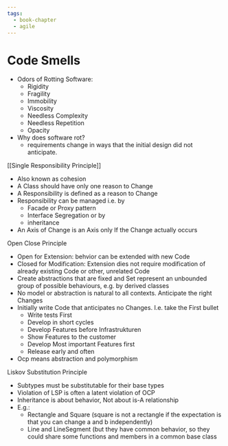 ```yaml
---
tags:
  - book-chapter
  - agile
---
```

# Code Smells

- Odors of Rotting Software:
    - Rigidity
    - Fragility
    - Immobility
    - Viscosity
    - Needless Complexity
    - Needless Repetition
    - Opacity
- Why does software rot?
    - requirements change in ways that the initial design did not anticipate.

[[Single Responsibility Principle]]
- Also known as cohesion
- A Class should have only one reason to Change
- A Responsibility is defined as a reason to Change
- Responsibility can be managed i.e. by
    - Facade or Proxy pattern
    - Interface Segregation or by
    - inheritance
- An Axis of Change is an Axis only If the Change actually occurs

Open Close Principle

- Open for Extension: behvior can be extended with new Code
- Closed for Modification: Extension dies not require modification of already existing Code or other, unrelated Code
- Create abstractions that are fixed and Set represent an unbounded group of possible behaviours, e.g. by derived classes
- No model or abstraction is natural to all contexts. Anticipate the right Changes
- Initially write Code that anticipates no Changes. I.e. take the First bullet
    - Write tests First
    - Develop in short cycles
    - Develop Features before Infrastrukturen
    - Show Features to the customer
    - Develop Most important Features first
    - Release early and often
- Ocp means abstraction and polymorphism

Liskov Substitution Principle

- Subtypes must be substitutable for their base types
- Violation of LSP is often a latent violation of OCP
- Inheritance is about behavior, Not about is-A relationship
- E.g.:
    - Rectangle and Square (square is not a rectangle if the expectation is that you can change a and b independently)
    - Line and LineSegment (but they have common behavior, so they could share some functions and members in a common base class
